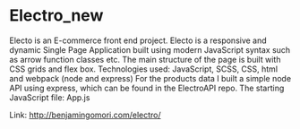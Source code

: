 # Electro_new

Electo is an E-commerce front end project. Electo is a responsive and dynamic Single Page Application built using modern JavaScript syntax such as arrow function classes etc.
The main structure of the page is built with CSS grids and flex box.
Technologies used:
JavaScript, SCSS, CSS, html and webpack (node and express)
For the products data I built a simple node API using express, which can be found in the ElectroAPI repo.
The starting JavaScript file: App.js

Link: http://benjamingomori.com/electro/
